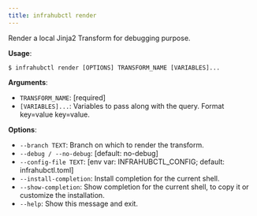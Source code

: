 ```yaml
---
title: infrahubctl render
---
```


Render a local Jinja2 Transform for debugging purpose.

**Usage**:

```console
$ infrahubctl render [OPTIONS] TRANSFORM_NAME [VARIABLES]...
```

**Arguments**:

* `TRANSFORM_NAME`: [required]
* `[VARIABLES]...`: Variables to pass along with the query. Format key=value key=value.

**Options**:

* `--branch TEXT`: Branch on which to render the transform.
* `--debug / --no-debug`: [default: no-debug]
* `--config-file TEXT`: [env var: INFRAHUBCTL_CONFIG; default: infrahubctl.toml]
* `--install-completion`: Install completion for the current shell.
* `--show-completion`: Show completion for the current shell, to copy it or customize the installation.
* `--help`: Show this message and exit.
